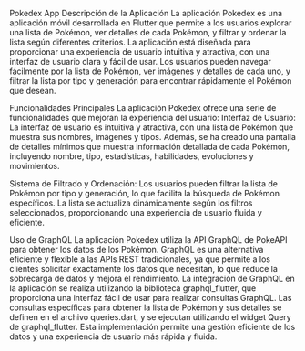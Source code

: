 Pokedex App
Descripción de la Aplicación
La aplicación Pokedex es una aplicación móvil desarrollada en Flutter que permite a los 
usuarios explorar una lista de Pokémon, ver detalles de cada Pokémon, y filtrar y ordenar 
la lista según diferentes criterios. La aplicación está diseñada para proporcionar una 
experiencia de usuario intuitiva y atractiva, con una interfaz de usuario clara y fácil
de usar. Los usuarios pueden navegar fácilmente por la lista de Pokémon, ver imágenes y 
detalles de cada uno, y filtrar la lista por tipo y generación para encontrar rápidamente 
el Pokémon que desean.

Funcionalidades Principales
La aplicación Pokedex ofrece una serie de funcionalidades que mejoran la experiencia del 
usuario:
Interfaz de Usuario: La interfaz de usuario es intuitiva y atractiva, con una lista de 
Pokémon que muestra sus nombres, imágenes y tipos. Además, se ha creado una pantalla de 
detalles mínimos que muestra información detallada de cada Pokémon, incluyendo nombre, 
tipo, estadísticas, habilidades, evoluciones y movimientos.

Sistema de Filtrado y Ordenación: Los usuarios pueden filtrar la lista de Pokémon por 
tipo y generación, lo que facilita la búsqueda de Pokémon específicos. La lista se 
actualiza dinámicamente según los filtros seleccionados, proporcionando una experiencia
de usuario fluida y eficiente.

Uso de GraphQL
La aplicación Pokedex utiliza la API GraphQL de PokeAPI para obtener los datos de los 
Pokémon. GraphQL es una alternativa eficiente y flexible a las APIs REST tradicionales, 
ya que permite a los clientes solicitar exactamente los datos que necesitan, lo que reduce
la sobrecarga de datos y mejora el rendimiento. La integración de GraphQL en la aplicación 
se realiza utilizando la biblioteca graphql_flutter, que proporciona una interfaz fácil de 
usar para realizar consultas GraphQL. Las consultas específicas para obtener la lista de 
Pokémon y sus detalles se definen en el archivo queries.dart, y se ejecutan utilizando el 
widget Query de graphql_flutter. Esta implementación permite una gestión eficiente de los 
datos y una experiencia de usuario más rápida y fluida.
